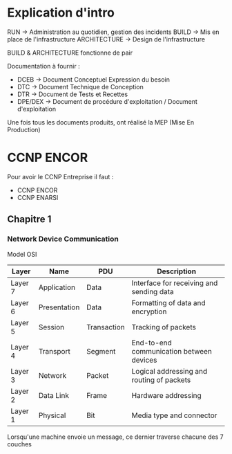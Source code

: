 # Explication d'intro
RUN -> Administration au quotidien, gestion des incidents
BUILD -> Mis en place de l'infrastructure
ARCHITECTURE -> Design de l'infrastructure

BUILD & ARCHITECTURE fonctionne de pair


Documentation à fournir :
- DCEB -> Document Conceptuel Expression du besoin
- DTC -> Document Technique de Conception
- DTR -> Document de Tests et Recettes
- DPE/DEX -> Document de procédure d'exploitation / Document d'exploitation

Une fois tous les documents produits, ont réalisé la MEP (Mise En Production)

# CCNP ENCOR
Pour avoir le CCNP Entreprise il faut :
- CCNP ENCOR
- CCNP ENARSI

## Chapitre 1

### Network Device Communication
Model OSI

| Layer   | Name         | PDU         | Description                               |
| ------- | ------------ | ----------- | ----------------------------------------- |
| Layer 7 | Application  | Data        | Interface for receiving and sending data  |
| Layer 6 | Presentation | Data        | Formatting of data and encryption         |
| Layer 5 | Session      | Transaction | Tracking of packets                       |
| Layer 4 | Transport    | Segment     | End-to-end communication between devices  |
| Layer 3 | Network      | Packet      | Logical addressing and routing of packets |
| Layer 2 | Data Link    | Frame       | Hardware addressing                       |
| Layer 1 | Physical     | Bit         | Media type and connector                  |

Lorsqu'une machine envoie un message, ce dernier traverse chacune des 7 couches